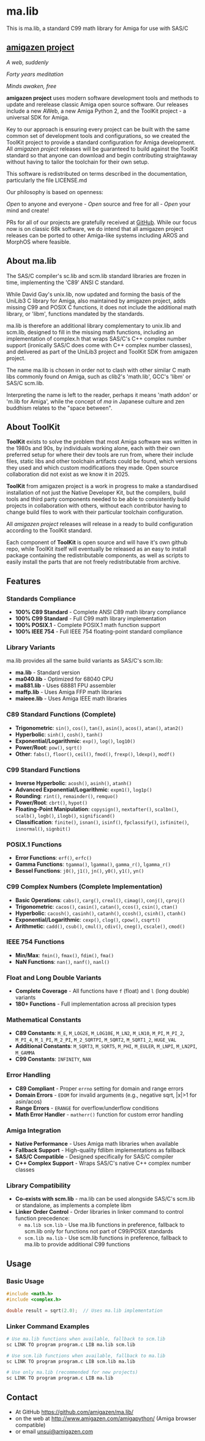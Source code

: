 # ma.lib 

This is ma.lib, a standard C99 math library for Amiga for use with SAS/C

## [amigazen project](http://www.amigazen.com)

*A web, suddenly*

*Forty years meditation*

*Minds awaken, free*

**amigazen project** uses modern software development tools and methods to update and rerelease classic Amiga open source software. Our releases include a new AWeb, a new Amiga Python 2, and the ToolKit project - a universal SDK for Amiga.

Key to our approach is ensuring every project can be built with the same common set of development tools and configurations, so we created the ToolKit project to provide a standard configuration for Amiga development. All *amigazen project* releases will be guaranteed to build against the ToolKit standard so that anyone can download and begin contributing straightaway without having to tailor the toolchain for their own setup.

This software is redistributed on terms described in the documentation, particularly the file LICENSE.md

Our philosophy is based on openness:

*Open* to anyone and everyone	- *Open* source and free for all	- *Open* your mind and create!

PRs for all of our projects are gratefully received at [GitHub](https://github.com/amigazen/). While our focus now is on classic 68k software, we do intend that all amigazen project releases can be ported to other Amiga-like systems including AROS and MorphOS where feasible.

## About ma.lib

The SAS/C compiler's sc.lib and scm.lib standard libraries are frozen in time, implementing the 'C89' ANSI C standard.

While David Gay's unix.lib, now updated and forming the basis of the UniLib3 C library for Amiga, also maintained by amigazen project, adds missing C99 and POSIX C functions, it does not include the additional math library, or 'libm', functions mandated by the standards.

ma.lib is therefore an additional library complementary to unix.lib and scm.lib, designed to fill in the missing math functions, including an implementation of complex.h that wraps SAS/C's C++ complex number support (ironically SAS/C does come with C++ complex number classes), and delivered as part of the UniLib3 project and ToolKit SDK from amigazen project.

The name ma.lib is chosen in order not to clash with other similar C math libs commonly found on Amiga, such as clib2's 'math.lib', GCC's 'libm' or SAS/C scm.lib. 

Interpreting the name is left to the reader, perhaps it means 'math addon' or 'm.lib for Amiga', while the concept of _ma_ in Japanese culture and zen buddhism relates to the "space between".

## About ToolKit

**ToolKit** exists to solve the problem that most Amiga software was written in the 1980s and 90s, by individuals working alone, each with their own preferred setup for where their dev tools are run from, where their include files, static libs and other toolchain artifacts could be found, which versions they used and which custom modifications they made. Open source collaboration did not exist as we know it in 2025. 

**ToolKit** from amigazen project is a work in progress to make a standardised installation of not just the Native Developer Kit, but the compilers, build tools and third party components needed to be able to consistently build projects in collaboration with others, without each contributor having to change build files to work with their particular toolchain configuration. 

All *amigazen project* releases will release in a ready to build configuration according to the ToolKit standard.

Each component of **ToolKit** is open source and will have it's own github repo, while ToolKit itself will eventually be released as an easy to install package containing the redistributable components, as well as scripts to easily install the parts that are not freely redistributable from archive.

## Features

### Standards Compliance
- **100% C89 Standard** - Complete ANSI C89 math library compliance
- **100% C99 Standard** - Full C99 math library implementation
- **100% POSIX.1** - Complete POSIX.1 math function support
- **100% IEEE 754** - Full IEEE 754 floating-point standard compliance

### Library Variants

ma.lib provides all the same build variants as SAS/C's scm.lib:

- **ma.lib** - Standard version
- **ma040.lib** - Optimized for 68040 CPU
- **ma881.lib** - Uses 68881 FPU assembler
- **maffp.lib** - Uses Amiga FFP math libraries
- **maieee.lib** - Uses Amiga IEEE math libraries

### C89 Standard Functions (Complete)
- **Trigonometric**: `sin()`, `cos()`, `tan()`, `asin()`, `acos()`, `atan()`, `atan2()`
- **Hyperbolic**: `sinh()`, `cosh()`, `tanh()`
- **Exponential/Logarithmic**: `exp()`, `log()`, `log10()`
- **Power/Root**: `pow()`, `sqrt()`
- **Other**: `fabs()`, `floor()`, `ceil()`, `fmod()`, `frexp()`, `ldexp()`, `modf()`

### C99 Standard Functions
- **Inverse Hyperbolic**: `acosh()`, `asinh()`, `atanh()`
- **Advanced Exponential/Logarithmic**: `expm1()`, `log1p()`
- **Rounding**: `rint()`, `remainder()`, `remquo()`
- **Power/Root**: `cbrt()`, `hypot()`
- **Floating-Point Manipulation**: `copysign()`, `nextafter()`, `scalbn()`, `scalb()`, `logb()`, `ilogb()`, `significand()`
- **Classification**: `finite()`, `isnan()`, `isinf()`, `fpclassify()`, `isfinite()`, `isnormal()`, `signbit()`

### POSIX.1 Functions
- **Error Functions**: `erf()`, `erfc()`
- **Gamma Functions**: `tgamma()`, `lgamma()`, `gamma_r()`, `lgamma_r()`
- **Bessel Functions**: `j0()`, `j1()`, `jn()`, `y0()`, `y1()`, `yn()`

### C99 Complex Numbers (Complete Implementation)
- **Basic Operations**: `cabs()`, `carg()`, `creal()`, `cimag()`, `conj()`, `cproj()`
- **Trigonometric**: `cacos()`, `casin()`, `catan()`, `ccos()`, `csin()`, `ctan()`
- **Hyperbolic**: `cacosh()`, `casinh()`, `catanh()`, `ccosh()`, `csinh()`, `ctanh()`
- **Exponential/Logarithmic**: `cexp()`, `clog()`, `cpow()`, `csqrt()`
- **Arithmetic**: `cadd()`, `csub()`, `cmul()`, `cdiv()`, `cneg()`, `cscale()`, `cmod()`

### IEEE 754 Functions
- **Min/Max**: `fmin()`, `fmax()`, `fdim()`, `fma()`
- **NaN Functions**: `nan()`, `nanf()`, `nanl()`

### Float and Long Double Variants
- **Complete Coverage** - All functions have `f` (float) and `l` (long double) variants
- **180+ Functions** - Full implementation across all precision types

### Mathematical Constants
- **C89 Constants**: `M_E`, `M_LOG2E`, `M_LOG10E`, `M_LN2`, `M_LN10`, `M_PI`, `M_PI_2`, `M_PI_4`, `M_1_PI`, `M_2_PI`, `M_2_SQRTPI`, `M_SQRT2`, `M_SQRT1_2`, `HUGE_VAL`
- **Additional Constants**: `M_SQRT3`, `M_SQRT5`, `M_PHI`, `M_EULER`, `M_LNPI`, `M_LN2PI`, `M_GAMMA`
- **C99 Constants**: `INFINITY`, `NAN`

### Error Handling
- **C89 Compliant** - Proper `errno` setting for domain and range errors
- **Domain Errors** - `EDOM` for invalid arguments (e.g., negative sqrt, |x|>1 for asin/acos)
- **Range Errors** - `ERANGE` for overflow/underflow conditions
- **Math Error Handler** - `matherr()` function for custom error handling

### Amiga Integration
- **Native Performance** - Uses Amiga math libraries when available
- **Fallback Support** - High-quality fdlibm implementations as fallback
- **SAS/C Compatible** - Designed specifically for SAS/C compiler
- **C++ Complex Support** - Wraps SAS/C's native C++ complex number classes

### Library Compatibility
- **Co-exists with scm.lib** - ma.lib can be used alongside SAS/C's scm.lib or standalone, as implements a complete libm
- **Linker Order Control** - Order libraries in linker command to control function precedence:
  - `ma.lib scm.lib` - Use ma.lib functions in preference, fallback to scm.lib only for functions not part of C99/POSIX standards
  - `scm.lib ma.lib` - Use scm.lib functions in preference, fallback to ma.lib to provide additional C99 functions

## Usage

### Basic Usage
```c
#include <math.h>
#include <complex.h>

double result = sqrt(2.0);  // Uses ma.lib implementation
```

### Linker Command Examples
```bash
# Use ma.lib functions when available, fallback to scm.lib
sc LINK TO program program.c LIB ma.lib scm.lib

# Use scm.lib functions when available, fallback to ma.lib  
sc LINK TO program program.c LIB scm.lib ma.lib

# Use only ma.lib (recommended for new projects)
sc LINK TO program program.c LIB ma.lib
```

## Contact 

- At GitHub https://github.com/amigazen/ma.lib/ 
- on the web at http://www.amigazen.com/amigapython/ (Amiga browser compatible)
- or email unsui@amigazen.com
